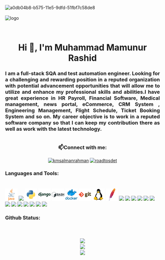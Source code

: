 
![a0db04b8-b575-11e5-9dfd-51fbf7c58de8](https://github.com/Mamun104/Mamun104/assets/78067017/8b38811b-df50-4d20-b96b-2154bb859e0e)
<br>
<br>
![logo](https://mir-s3-cdn-cf.behance.net/project_modules/max_1200/223e6792880429.5e569ff84ebef.gif)

<br>
<h1 align="center">Hi 👋, I'm Muhammad Mamunur Rashid </h1>
<h3 align="justify">I am a full-stack SQA and test automation engineer. Looking for a challenging and rewarding position in a reputed organization with potential advancement opportunities that will allow me to utilize and enhance my professional skills and abilities.I have great experience in HR Payroll, Financial Software, Medical management, news portal, eCommerce, CRM System , Engineering Management, Flight Schedule, Ticket Booking System and so on. My career objective is to work in a reputed software company so that I can keep my contribution there as well as work with the latest technology.</h3>
<h1></h1>
<h3 align="center">📫Connect with me:</h3>
<p align="center">
<a href="https://www.linkedin.com/in/muhamud-mamunur-rashid-a237b8176/" target="blank"><img align="center" src="https://raw.githubusercontent.com/rahuldkjain/github-profile-readme-generator/master/src/images/icons/Social/linked-in-alt.svg" alt="kmsalmanrahman" height="30" width="40" /></a>
<a href="https://www.facebook.com/muazzaman340" target="blank"><img align="center" src="https://raw.githubusercontent.com/rahuldkjain/github-profile-readme-generator/master/src/images/icons/Social/facebook.svg" alt="roadtosdet" height="30" width="40" /></a>
</p>

<h3 align="left">Languages and Tools:</h3>
<h1></h1>
  <code><img height="40" src="https://raw.githubusercontent.com/github/explore/80688e429a7d4ef2fca1e82350fe8e3517d3494d/topics/java/java.png"></code>
  <code><img height="40" src="https://user-images.githubusercontent.com/48891202/135019836-4eb0b434-0b0d-42b0-b359-96077cbb71bf.png"></code>
  <code><img height="40" src="https://raw.githubusercontent.com/github/explore/80688e429a7d4ef2fca1e82350fe8e3517d3494d/topics/python/python.png"></code>
  <code><img height="40" src="https://raw.githubusercontent.com/github/explore/80688e429a7d4ef2fca1e82350fe8e3517d3494d/topics/django/django.png"></code>
  <code><img height="40" src="https://raw.githubusercontent.com/github/explore/80688e429a7d4ef2fca1e82350fe8e3517d3494d/topics/bash/bash.png"></code>
  <code><img height="40" src="https://raw.githubusercontent.com/github/explore/80688e429a7d4ef2fca1e82350fe8e3517d3494d/topics/docker/docker.png"></code>
  <code><img height="40" src="https://raw.githubusercontent.com/github/explore/80688e429a7d4ef2fca1e82350fe8e3517d3494d/topics/git/git.png"></code>
  <code><img height="40" src="https://raw.githubusercontent.com/github/explore/80688e429a7d4ef2fca1e82350fe8e3517d3494d/topics/linux/linux.png"></code>
  <code><img height="40" src="https://raw.githubusercontent.com/github/explore/80688e429a7d4ef2fca1e82350fe8e3517d3494d/topics/maven/maven.png"></code>
  <code><img height="40" src="https://user-images.githubusercontent.com/48891202/135020000-067afc86-f3e9-48ad-b9a3-2c234fa0eb9f.png"></code>
  <code><img height="40" src="https://user-images.githubusercontent.com/48891202/135020058-88e277f2-36a5-4ff7-a1ee-8ef37e2c6c58.png"></code>
  <code><img height="40" src="https://github-production-user-asset-6210df.s3.amazonaws.com/78067017/241550049-f02cf4b2-04c1-4416-a27c-b324ac7fb660.png"></code>
  <code><img height="40" src="https://github-production-user-asset-6210df.s3.amazonaws.com/78067017/241550239-6677121c-301a-4f30-b1d4-c9b3223473f5.png"></code>
  <code><img height="40" src="https://github-production-user-asset-6210df.s3.amazonaws.com/78067017/241550413-f94a9e15-35a7-46a7-a1f5-64c1e702513a.png"></code>
  <code><img height="40" src="https://github-production-user-asset-6210df.s3.amazonaws.com/78067017/241550508-d49850ba-0b54-467b-833e-38962d40eba2.png"></code>
  <code><img height="40" src="https://github-production-user-asset-6210df.s3.amazonaws.com/78067017/241550666-adcb3326-a947-435f-ace8-112507f2fa45.png"></code>
  <code><img height="40" src="https://github-production-user-asset-6210df.s3.amazonaws.com/78067017/241551221-384aedb3-175e-418c-8188-c94fd378c6cc.png"></code>
  <code><img height="40" src="https://github-production-user-asset-6210df.s3.amazonaws.com/78067017/241551714-57ac2e5b-d6db-44ee-a863-1d66e3e51868.png"></code>
  <code><img height="40" src="https://github-production-user-asset-6210df.s3.amazonaws.com/78067017/241552555-76ce4735-08bc-4b3c-8ae0-b4294f741742.png"></code>
  <code><img height="40" src="https://github-production-user-asset-6210df.s3.amazonaws.com/78067017/241552939-b5d5b7c9-04f8-478d-a1a1-c3231769d18f.png"></code>
  <code><img height="40" src="https://github-production-user-asset-6210df.s3.amazonaws.com/78067017/241553602-996458eb-1d3d-4500-af64-d6026826b273.png"></code>
  <code><img height="60" src="https://github-production-user-asset-6210df.s3.amazonaws.com/78067017/241554319-5d129aeb-7bbe-4373-8c79-ae6290a5f3c5.png"></code>



<h3 align="lift">Github Status:</h3>
<h1></h1>
<p align = "center">
<br>
<!--   <img src="https://github-readme-stats.vercel.app/api/top-langs?username= Mamun104&show_icons=true&locale=en&layout=compact&langs_count=8&hide=shell,scss,less,vue,less_Width="400" /> -->
  <a href="https://git.io/streak-stats">
    <img src="https://github-readme-stats.vercel.app/api?username=Mamun104&show_icons=true&theme=radical">
  </a>
  <br>
  <a href="https://git.io/streak-stats">
    <img src="http://github-readme-streak-stats.herokuapp.com?user=Mamun104&theme=react&background=0d1117&border=666">
  </a>
  <br>
  
  <a href="https://git.io/streak-stats">
    <img src="https://streak-stats.demolab.com/?user=DenverCoder1&theme=dark)](https://streak-stats.demolab.com/?user=DenverCoder1&theme=dark">
  </a>

</p>




